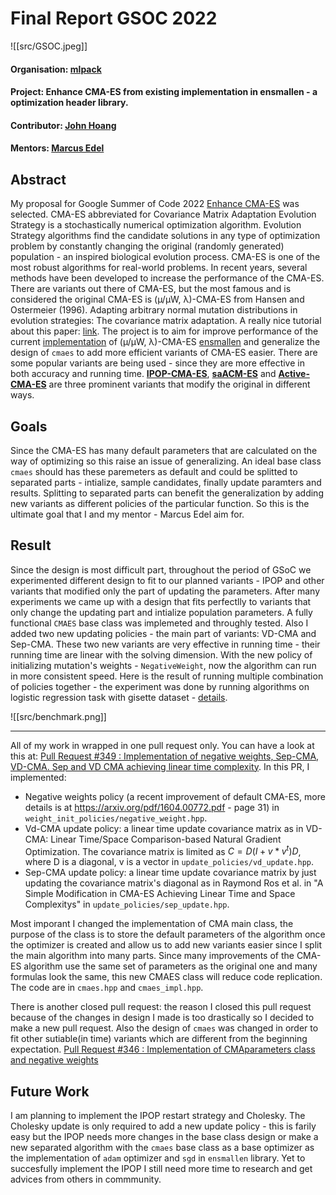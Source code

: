 # Final Report GSOC 2022
![[src/GSOC.jpeg]]
#### Organisation: [mlpack](https://github.com/mlpack)

#### Project: Enhance CMA-ES from existing implementation in ensmallen - a optimization header library.

#### Contributor: [John Hoang](https://github.com/JohnToro-CZAF)
#### Mentors: [Marcus Edel](https://github.com/zoq)

## Abstract
My proposal for Google Summer of Code 2022 [Enhance CMA-ES](http://www.2computing.net/article/Google-Summer-of-Code-Proposal/) was selected. CMA-ES abbreviated for Covariance Matrix Adaptation Evolution Strategy is a stochastically numerical optimization algorithm. Evolution Strategy algorithms find the candidate solutions in any type of optimization problem by constantly changing the original (randomly generated) population - an inspired biological evolution process. CMA-ES is one of the most robust algorithms for real-world problems. In recent years, several methods have been developed to increase the performance of the CMA-ES. There are variants out there of CMA-ES, but the most famous and is considered the original CMA-ES is (µ/µW, λ)-CMA-ES from Hansen and Ostermeier (1996). Adapting arbitrary normal mutation distributions in evolution strategies: The covariance matrix adaptation. A really nice tutorial about this paper: [link](https://arxiv.org/abs/1604.00772). The project is to aim for improve performance of the current [implementation](https://github.com/mlpack/ensmallen/tree/master/include/ensmallen_bits/cmaes) of (µ/µW, λ)-CMA-ES [ensmallen](https://github.com/mlpack/ensmallen)  and generalize the design of `cmaes` to add more efficient variants of CMA-ES easier. There are some popular variants are being used - since they are more effective in both accuracy and running time. **[IPOP-CMA-ES](https://ieeexplore.ieee.org/document/1554902)**,  **[saACM-ES](https://arxiv.org/abs/1204.2356)** and **[Active-CMA-ES](http://citeseerx.ist.psu.edu/viewdoc/download?doi=10.1.1.114.4239&rep=rep1&type=pdfn)** are three prominent variants that modify the original in different ways. 

## Goals
Since the CMA-ES has many default parameters that are calculated on the way of optimizing so this raise an issue of generalizing. An ideal base class `cmaes` should has these paremeters as default and could be splitted to separated parts - intialize, sample candidates, finally update paramters and results. Splitting to separated parts can benefit the generalization by adding new variants as different policies of the particular function. So this is the ultimate goal that I and my mentor - Marcus Edel aim for. 

## Result
Since the design is most difficult part, throughout the period of GSoC we experimented different design to fit to our planned variants - IPOP and other variants that modified only the part of updating the parameters. After many experiments we came up with a design that fits perfectlly to variants that only change the updating part and intialize population parameters. A fully functional `CMAES` base class was implemeted and throughly tested. Also I added two new updating policies - the main part of variants: VD-CMA and Sep-CMA. These two new variants are very effective in running time - their running time are linear with the solving dimension. With the new policy of initializing mutation's weights - `NegativeWeight`, now the algorithm can run in more consistent speed. Here is the result of running multiple combination of policies together - the experiment was done by running algorithms on logistic regression task with gisette dataset - [details](https://archive.ics.uci.edu/ml/datasets/Gisette). 

![[src/benchmark.png]]<br><hr>
All of my work in wrapped in one pull request only. You can have a look at this at:
[Pull Request #349 : Implementation of negative weights, Sep-CMA, VD-CMA. Sep and VD CMA achieving linear time complexity](https://github.com/mlpack/ensmallen/pull/349).
In this PR, I implemented:
* Negative weights policy (a recent improvement of default CMA-ES, more details is at https://arxiv.org/pdf/1604.00772.pdf - page 31) in `weight_init_policies/negative_weight.hpp`.
* Vd-CMA update policy: a linear time update covariance matrix as in  VD-CMA: Linear Time/Space Comparison-based Natural Gradient Optimization. The covariance matrix is limited as $C = D (I + v*v^t) D$, where D is a diagonal, v is a vector in `update_policies/vd_update.hpp`.
* Sep-CMA update policy: a linear time update covariance matrix by just updating the covariance matrix's diagonal as in Raymond Ros et al. in "A Simple Modification in CMA-ES Achieving Linear Time and Space Complexitys" in `update_policies/sep_update.hpp`.

Most imporant I changed the implementation of CMA main class, the purpose of the class is to store the default parameters of the algorithm once the optimizer is created and allow us to add new variants easier since I split the main algorithm into many parts. Since many improvements of the CMA-ES algorithm use the same set of parameters as the original one and many formulas look the same, this new CMAES class will reduce code replication. The code are in `cmaes.hpp` and `cmaes_impl.hpp`.

There is another closed pull request: the reason I closed this pull request because of the changes in design I made is too drastically so I decided to make a new pull request. Also the design of `cmaes` was changed in order to fit other sutiable(in time) variants which are different from the beginning expectation.
[Pull Request #346 : Implementation of CMAparameters class and negative weights](https://github.com/mlpack/ensmallen/pull/346)

## Future Work
I am planning to implement the IPOP restart strategy and Cholesky. The Cholesky update is only required to add a new update policy - this is farily easy but the IPOP needs more changes in the base class design or make a new separated algorithm with the `cmaes` base class as a base optimizer as the implementation of `adam` optimizer and `sgd` in `ensmallen` library. Yet to succesfully implement the IPOP I still need more time to research and get advices from others in commmunity. 
